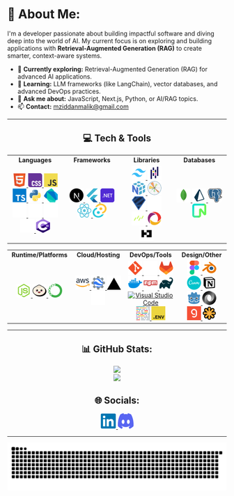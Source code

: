 # 💫 About Me:

I'm a developer passionate about building impactful software and diving deep into the world of AI. My current focus is on exploring and building applications with **Retrieval-Augmented Generation (RAG)** to create smarter, context-aware systems.

- 🔭 **Currently exploring:** Retrieval-Augmented Generation (RAG) for advanced AI applications.
- 🌱 **Learning:** LLM frameworks (like LangChain), vector databases, and advanced DevOps practices.
- 💬 **Ask me about:** JavaScript, Next.js, Python, or AI/RAG topics.
- 📫 **Contact:** mziddanmalik@gmail.com

---

<h2 align="center"> 💻 Tech & Tools </h2>

<table align="center">
<tr>
<td align="center" width="200"><strong>Languages</strong></td>
<td align="center" width="200"><strong>Frameworks</strong></td>
<td align="center" width="200"><strong>Libraries</strong></td>
<td align="center" width="200"><strong>Databases</strong></td>
</tr>
<tr>
<td align="center">
<a href="https://developer.mozilla.org/en-US/docs/Web/HTML" target="_blank" rel="noopener noreferrer">
<img src="https://raw.githubusercontent.com/itsZidd/itsZidd/refs/heads/main/public/icons/tech-stack/html5.svg" width="32" height="32" alt="HTML5" />
</a>
<a href="https://developer.mozilla.org/en-US/docs/Web/CSS" target="_blank" rel="noopener noreferrer">
<img src="https://raw.githubusercontent.com/itsZidd/itsZidd/refs/heads/main/public/icons/tech-stack/css.svg" width="32" height="32" alt="CSS3" />
</a>
<a href="https://developer.mozilla.org/en-US/docs/Web/JavaScript" target="_blank" rel="noopener noreferrer">
<img src="https://raw.githubusercontent.com/itsZidd/itsZidd/refs/heads/main/public/icons/tech-stack/javascript.svg" width="32" height="32" alt="JavaScript" />
</a>
<a href="https://www.typescriptlang.org/" target="_blank" rel="noopener noreferrer">
<img src="https://raw.githubusercontent.com/itsZidd/itsZidd/refs/heads/main/public/icons/tech-stack/typescript.svg" width="32" height="32" alt="TypeScript" />
</a>
<a href="https://www.python.org/" target="_blank" rel="noopener noreferrer">
<img src="https://raw.githubusercontent.com/itsZidd/itsZidd/refs/heads/main/public/icons/tech-stack/python.svg" width="32" height="32" alt="Python" />
</a>
<a href="https://dart.dev/" target="_blank" rel="noopener noreferrer">
<img src="https://raw.githubusercontent.com/itsZidd/itsZidd/refs/heads/main/public/icons/tech-stack/dart.svg" width="32" height="32" alt="Dart" />
</a>
<a href="https://www.rust-lang.org/" target="_blank" rel="noopener noreferrer">
<img src="https://raw.githubusercontent.com/itsZidd/itsZidd/refs/heads/main/public/icons/tech-stack/rust.svg" width="32" height="32" alt="Rust" />
</a>
<a href="https://go.dev/" target="_blank" rel="noopener noreferrer">
<img src="https://raw.githubusercontent.com/itsZidd/itsZidd/refs/heads/main/public/icons/tech-stack/go.svg" width="32" height="32" alt="Go" />
</a>
<a href="https://www.r-project.org/" target="_blank" rel="noopener noreferrer">
<img src="https://raw.githubusercontent.com/itsZidd/itsZidd/refs/heads/main/public/icons/tech-stack/r.svg" width="32" height="32" alt="R" />
</a>
<a href="https://www.gnu.org/software/bash/" target="_blank" rel="noopener noreferrer">
<img src="https://raw.githubusercontent.com/itsZidd/itsZidd/refs/heads/main/public/icons/tech-stack/bash.svg" width="32" height="32" alt="Bash" />
</a>
<a href="https://docs.microsoft.com/en-us/dotnet/csharp/" target="_blank" rel="noopener noreferrer">
<img src="https://raw.githubusercontent.com/itsZidd/itsZidd/refs/heads/main/public/icons/tech-stack/c%23.svg" width="32" height="32" alt="C#" />
</a>
</td>
<td align="center">
<a href="https://nextjs.org/" target="_blank" rel="noopener noreferrer">
<img src="https://raw.githubusercontent.com/itsZidd/itsZidd/refs/heads/main/public/icons/tech-stack/nextjs.svg" width="32" height="32" alt="Next.js" />
</a>
<a href="https://flutter.dev/" target="_blank" rel="noopener noreferrer">
<img src="https://raw.githubusercontent.com/itsZidd/itsZidd/refs/heads/main/public/icons/tech-stack/flutter.svg" width="32" height="32" alt="Flutter" />
</a>
<a href="https://dotnet.microsoft.com/" target="_blank" rel="noopener noreferrer">
<img src="https://raw.githubusercontent.com/itsZidd/itsZidd/refs/heads/main/public/icons/tech-stack/dotnet.svg" width="32" height="32" alt=".NET" />
</a>
<a href="https://reactjs.org/" target="_blank" rel="noopener noreferrer">
<img src="https://raw.githubusercontent.com/itsZidd/itsZidd/refs/heads/main/public/icons/tech-stack/react.svg" width="32" height="32" alt="React" />
</a>
<a href="https://tauri.app/" target="_blank" rel="noopener noreferrer">
<img src="https://raw.githubusercontent.com/itsZidd/itsZidd/refs/heads/main/public/icons/tech-stack/tauri.svg" width="32" height="32" alt="Tauri" />
</a>
</td>
<td align="center">
<a href="https://tailwindcss.com/" target="_blank" rel="noopener noreferrer">
<img src="https://raw.githubusercontent.com/itsZidd/itsZidd/refs/heads/main/public/icons/tech-stack/tailwindcss.svg" width="32" height="32" alt="Tailwind CSS" />
</a>
<a href="https://pandas.pydata.org/" target="_blank" rel="noopener noreferrer">
<img src="https://raw.githubusercontent.com/itsZidd/itsZidd/refs/heads/main/public/icons/tech-stack/pandas.svg" width="32" height="32" alt="Pandas" />
</a>
<a href="https://numpy.org/" target="_blank" rel="noopener noreferrer">
<img src="https://raw.githubusercontent.com/itsZidd/itsZidd/refs/heads/main/public/icons/tech-stack/numpy.svg" width="32" height="32" alt="NumPy" />
</a>
<a href="https://matplotlib.org/" target="_blank" rel="noopener noreferrer">
<img src="https://raw.githubusercontent.com/itsZidd/itsZidd/refs/heads/main/public/icons/tech-stack/matplotlib.svg" width="32" height="32" alt="Matplotlib" />
</a>
<a href="https://zod.dev/" target="_blank" rel="noopener noreferrer">
<img src="https://raw.githubusercontent.com/itsZidd/itsZidd/refs/heads/main/public/icons/tech-stack/zod.svg" width="32" height="32" alt="Zod" />
</a>
<a href="https://ui.shadcn.com/" target="_blank" rel="noopener noreferrer">
<img src="https://raw.githubusercontent.com/itsZidd/itsZidd/refs/heads/main/public/icons/tech-stack/shadcn.svg" width="32" height="32" alt="shadcn/ui" />
</a>
<a href="https://orm.drizzle.team/" target="_blank" rel="noopener noreferrer">
<img src="https://raw.githubusercontent.com/itsZidd/itsZidd/refs/heads/main/public/icons/tech-stack/drizzle-orm.svg" width="32" height="32" alt="Drizzle ORM" />
</a>
<a href="https://convex.dev/" target="_blank" rel="noopener noreferrer">
<img src="https://raw.githubusercontent.com/itsZidd/itsZidd/refs/heads/main/public/icons/tech-stack/convex.svg" width="32" height="32" alt="Convex" />
</a>
<a href="https://better-auth.dev/" target="_blank" rel="noopener noreferrer">
<img src="https://raw.githubusercontent.com/itsZidd/itsZidd/refs/heads/main/public/icons/tech-stack/better-auth.svg" width="32" height="32" alt="Better Auth" />
</a>
</td>
<td align="center">
<a href="https://www.mongodb.com/" target="_blank" rel="noopener noreferrer">
<img src="https://raw.githubusercontent.com/itsZidd/itsZidd/refs/heads/main/public/icons/tech-stack/mongodb.svg" width="32" height="32" alt="MongoDB" />
</a>
<a href="https://www.prisma.io/" target="_blank" rel="noopener noreferrer">
<img src="https://raw.githubusercontent.com/itsZidd/itsZidd/refs/heads/main/public/icons/tech-stack/prisma.svg" width="32" height="32" alt="Prisma" />
</a>
<a href="https://www.postgresql.org/" target="_blank" rel="noopener noreferrer">
<img src="https://raw.githubusercontent.com/itsZidd/itsZidd/refs/heads/main/public/icons/tech-stack/postgreSQL.svg" width="32" height="32" alt="PostgreSQL" />
</a>
<a href="https://neon.tech/" target="_blank" rel="noopener noreferrer">
<img src="https://raw.githubusercontent.com/itsZidd/itsZidd/refs/heads/main/public/icons/tech-stack/neon.svg" width="32" height="32" alt="Neon" />
</a>
</td>
</tr>
</table>

<table align="center">
<tr>
<td align="center" width="200"><strong>Runtime/Platforms</strong></td>
<td align="center" width="200"><strong>Cloud/Hosting</strong></td>
<td align="center" width="200"><strong>DevOps/Tools</strong></td>
<td align="center" width="200"><strong>Design/Other</strong></td>
</tr>
<tr>
<td align="center">
<a href="https://nodejs.org/" target="_blank" rel="noopener noreferrer">
<img src="https://raw.githubusercontent.com/itsZidd/itsZidd/refs/heads/main/public/icons/tech-stack/nodejs.svg" width="32" height="32" alt="Node.js" />
</a>
<a href="https://bun.sh/" target="_blank" rel="noopener noreferrer">
<img src="https://raw.githubusercontent.com/itsZidd/itsZidd/refs/heads/main/public/icons/tech-stack/bun.svg" width="32" height="32" alt="Bun" />
</a>
<a href="https://www.anaconda.com/" target="_blank" rel="noopener noreferrer">
<img src="https://raw.githubusercontent.com/itsZidd/itsZidd/refs/heads/main/public/icons/tech-stack/anaconda.svg" width="32" height="32" alt="Anaconda" />
</a>
</td>
<td align="center">
<a href="https://aws.amazon.com/" target="_blank" rel="noopener noreferrer">
<img src="https://raw.githubusercontent.com/itsZidd/itsZidd/refs/heads/main/public/icons/tech-stack/aws.svg" width="32" height="32" alt="AWS" />
</a>
<a href="https://earthengine.google.com/" target="_blank" rel="noopener noreferrer">
<img src="https://raw.githubusercontent.com/itsZidd/itsZidd/refs/heads/main/public/icons/tech-stack/gee.svg" width="32" height="32" alt="Google Earth Engine" />
</a>
<a href="https://vercel.com/" target="_blank" rel="noopener noreferrer">
<img src="https://raw.githubusercontent.com/itsZidd/itsZidd/refs/heads/main/public/icons/tech-stack/vercel.svg" width="32" height="32" alt="Vercel" />
</a>
<a href="https://railway.app/" target="_blank" rel="noopener noreferrer">
<img src="https://raw.githubusercontent.com/itsZidd/itsZidd/refs/heads/main/public/icons/tech-stack/railway.svg" width="32" height="32" alt="Railway" />
</a>
</td>
<td align="center">
<a href="https://git-scm.com/" target="_blank" rel="noopener noreferrer">
<img src="https://raw.githubusercontent.com/itsZidd/itsZidd/refs/heads/main/public/icons/tech-stack/git.svg" width="32" height="32" alt="Git" />
</a>
<a href="https://github.com/" target="_blank" rel="noopener noreferrer">
<img src="https://raw.githubusercontent.com/itsZidd/itsZidd/refs/heads/main/public/icons/tech-stack/github.svg" width="32" height="32" alt="GitHub" />
</a>
<a href="https://gitlab.com/" target="_blank" rel="noopener noreferrer">
<img src="https://raw.githubusercontent.com/itsZidd/itsZidd/refs/heads/main/public/icons/tech-stack/gitlab.svg" width="32" height="32" alt="GitLab" />
</a>
<a href="https://www.docker.com/" target="_blank" rel="noopener noreferrer">
<img src="https://raw.githubusercontent.com/itsZidd/itsZidd/refs/heads/main/public/icons/tech-stack/docker.svg" width="32" height="32" alt="Docker" />
</a>
<a href="https://www.npmjs.com/" target="_blank" rel="noopener noreferrer">
<img src="https://raw.githubusercontent.com/itsZidd/itsZidd/refs/heads/main/public/icons/tech-stack/npm.svg" width="32" height="32" alt="NPM" />
</a>
<a href="https://gradle.org/" target="_blank" rel="noopener noreferrer">
<img src="https://raw.githubusercontent.com/itsZidd/itsZidd/refs/heads/main/public/icons/tech-stack/gradle.svg" width="32" height="32" alt="Gradle" />
</a>
<a href="https://code.visualstudio.com/" target="_blank" rel="noopener noreferrer">
<img src="https://raw.githubusercontent.com/itsZidd/itsZidd/refs/heads/main/public/icons/tech-stack/visual-studio-code.svg" width="32" height="32" alt="Visual Studio Code" />
</a>
<a href="https://prettier.io/" target="_blank" rel="noopener noreferrer">
<img src="https://raw.githubusercontent.com/itsZidd/itsZidd/refs/heads/main/public/icons/tech-stack/prettier.svg" width="32" height="32" alt="Prettier" />
</a>
<a href="https://github.com/motdotla/dotenv" target="_blank" rel="noopener noreferrer">
<img src="https://raw.githubusercontent.com/itsZidd/itsZidd/refs/heads/main/public/icons/tech-stack/dotenv.svg" width="32" height="32" alt="Dotenv" />
</a>
</td>
<td align="center">
<a href="https://www.figma.com/" target="_blank" rel="noopener noreferrer">
<img src="https://raw.githubusercontent.com/itsZidd/itsZidd/refs/heads/main/public/icons/tech-stack/figma.svg" width="32" height="32" alt="Figma" />
</a>
<a href="https://www.blender.org/" target="_blank" rel="noopener noreferrer">
<img src="https://raw.githubusercontent.com/itsZidd/itsZidd/refs/heads/main/public/icons/tech-stack/blender.svg" width="32" height="32" alt="Blender" />
</a>
<a href="https://www.canva.com/" target="_blank" rel="noopener noreferrer">
<img src="https://raw.githubusercontent.com/itsZidd/itsZidd/refs/heads/main/public/icons/tech-stack/canva.svg" width="32" height="32" alt="Canva" />
</a>
<a href="https://www.notion.so/" target="_blank" rel="noopener noreferrer">
<img src="https://raw.githubusercontent.com/itsZidd/itsZidd/refs/heads/main/public/icons/tech-stack/notion.svg" width="32" height="32" alt="Notion" />
</a>
<a href="https://godotengine.org/" target="_blank" rel="noopener noreferrer">
<img src="https://raw.githubusercontent.com/itsZidd/itsZidd/refs/heads/main/public/icons/tech-stack/godotengine.svg" width="32" height="32" alt="Godot" />
</a>
<a href="https://www.json.org/" target="_blank" rel="noopener noreferrer">
<img src="https://raw.githubusercontent.com/itsZidd/itsZidd/refs/heads/main/public/icons/tech-stack/json.svg" width="32" height="32" alt="JSON" />
</a>
<a href="https://www.sanity.io/docs/groq" target="_blank" rel="noopener noreferrer">
<img src="https://raw.githubusercontent.com/itsZidd/itsZidd/refs/heads/main/public/icons/tech-stack/groq.svg" width="32" height="32" alt="GROQ" />
</a>
<a href="https://developer.mozilla.org/en-US/docs/Web/SVG" target="_blank" rel="noopener noreferrer">
<img src="https://raw.githubusercontent.com/itsZidd/itsZidd/refs/heads/main/public/icons/tech-stack/svg.svg" width="32" height="32" alt="SVG" />
</a>
</td>
</tr>
</table>

---

<h2 align="center"> 📊 GitHub Stats:</h2>

<div align="center">
  <img src="https://nirzak-streak-stats.vercel.app/?user=itsZidd&theme=radical&hide_border=false" /><br/>
  <img src="https://github-readme-stats.vercel.app/api/top-langs/?username=itsZidd&theme=radical&hide_border=false&include_all_commits=true&count_private=true&layout=compact" />
</div>

<h2 align="center">🌐 Socials:</h2>

<div align="center">
  <a href="https://www.linkedin.com/in/zidanmalik" target="_blank" rel="noopener noreferrer">
    <img src="https://raw.githubusercontent.com/itsZidd/itsZidd/refs/heads/main/public/icons/socials/linkedin.svg" width="36" height="36" alt="LinkedIn" />
  </a>
  <a href="https://discordapp.com/users/381018966585245696" target="_blank" rel="noopener noreferrer">
    <img src="https://raw.githubusercontent.com/itsZidd/itsZidd/refs/heads/main/public/icons/socials/discord.svg" width="36" height="36" alt="Discord" />
  </a>
</div>

---

<div align="center">
  
  ![snake gif](https://github.com/itsZidd/itsZidd/blob/output/github-snake-dark.svg)
</div>